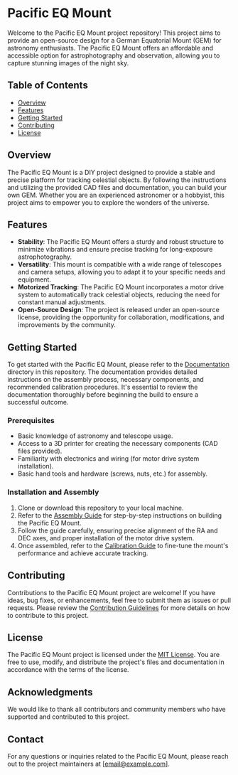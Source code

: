 # Pacific EQ Mount

Welcome to the Pacific EQ Mount project repository! This project aims to provide an open-source design for a German Equatorial Mount (GEM) for astronomy enthusiasts. The Pacific EQ Mount offers an affordable and accessible option for astrophotography and observation, allowing you to capture stunning images of the night sky.

## Table of Contents
- [Overview](#overview)
- [Features](#features)
- [Getting Started](#getting-started)
- [Contributing](#contributing)
- [License](#license)

## Overview
The Pacific EQ Mount is a DIY project designed to provide a stable and precise platform for tracking celestial objects. By following the instructions and utilizing the provided CAD files and documentation, you can build your own GEM. Whether you are an experienced astronomer or a hobbyist, this project aims to empower you to explore the wonders of the universe.

## Features
- **Stability**: The Pacific EQ Mount offers a sturdy and robust structure to minimize vibrations and ensure precise tracking for long-exposure astrophotography.
- **Versatility**: This mount is compatible with a wide range of telescopes and camera setups, allowing you to adapt it to your specific needs and equipment.
- **Motorized Tracking**: The Pacific EQ Mount incorporates a motor drive system to automatically track celestial objects, reducing the need for constant manual adjustments.
- **Open-Source Design**: The project is released under an open-source license, providing the opportunity for collaboration, modifications, and improvements by the community.

## Getting Started
To get started with the Pacific EQ Mount, please refer to the [Documentation](./docs) directory in this repository. The documentation provides detailed instructions on the assembly process, necessary components, and recommended calibration procedures. It's essential to review the documentation thoroughly before beginning the build to ensure a successful outcome.

### Prerequisites
- Basic knowledge of astronomy and telescope usage.
- Access to a 3D printer for creating the necessary components (CAD files provided).
- Familiarity with electronics and wiring (for motor drive system installation).
- Basic hand tools and hardware (screws, nuts, etc.) for assembly.

### Installation and Assembly
1. Clone or download this repository to your local machine.
2. Refer to the [Assembly Guide](./docs/assembly.md) for step-by-step instructions on building the Pacific EQ Mount.
3. Follow the guide carefully, ensuring precise alignment of the RA and DEC axes, and proper installation of the motor drive system.
4. Once assembled, refer to the [Calibration Guide](./docs/calibration.md) to fine-tune the mount's performance and achieve accurate tracking.

## Contributing
Contributions to the Pacific EQ Mount project are welcome! If you have ideas, bug fixes, or enhancements, feel free to submit them as issues or pull requests. Please review the [Contribution Guidelines](./CONTRIBUTING.md) for more details on how to contribute to this project.

## License
The Pacific EQ Mount project is licensed under the [MIT License](./LICENSE). You are free to use, modify, and distribute the project's files and documentation in accordance with the terms of the license.

## Acknowledgments
We would like to thank all contributors and community members who have supported and contributed to this project.

## Contact
For any questions or inquiries related to the Pacific EQ Mount, please reach out to the project maintainers at [email@example.com].

